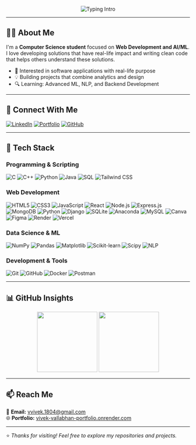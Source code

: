 <!-- Profile Header -->
<p align="center">
  <img src="https://readme-typing-svg.demolab.com?font=Fira+Code&center=true&weight=450&size=24&pause=800&color=0366D6&width=550&height=45&lines=Hi%2C+I'm+Vivek+Vallabhan;Computer+Science+Student;A+Full-Stack+Web+Developer;Love+Building+Real+World+Projects" alt="Typing Intro"/>
</p>

---

## 🧑‍💻 About Me
I'm a **Computer Science student** focused on **Web Development and AI/ML**.  
I love developing solutions that have real-life impact and writing clean code that helps others understand these solutions.

- 🎯 Interested in software applications with real-life purpose 
- 💡 Building projects that combine analytics and design  
- 🔍 Learning: Advanced ML, NLP, and Backend Development  

---

## 🔗 Connect With Me
[![LinkedIn](https://img.shields.io/badge/LinkedIn-0A66C2?style=flat-square&logo=linkedin&logoColor=white)](https://www.linkedin.com/in/vivek-vallabhan-2166852a6/)
[![Portfolio](https://img.shields.io/badge/Portfolio-000000?style=flat-square&logo=vercel&logoColor=white)](https://vivek-vallabhan-portfolio.onrender.com/)
[![GitHub](https://img.shields.io/badge/GitHub-181717?style=flat-square&logo=github&logoColor=white)](https://github.com/VivekVallabhan3407)

---

## 🧠 Tech Stack

### Programming & Scripting
![C](https://img.shields.io/badge/-C-00599C?logo=c&logoColor=white)
![C++](https://img.shields.io/badge/-C++-00599C?logo=c%2B%2B&logoColor=white)
![Python](https://img.shields.io/badge/-Python-3776AB?logo=python&logoColor=white)
![Java](https://img.shields.io/badge/-Java-007396?logo=java&logoColor=white)
![SQL](https://img.shields.io/badge/-SQL-4479A1?logo=mysql&logoColor=white)
![Tailwind CSS](https://img.shields.io/badge/-TailwindCSS-38B2AC?logo=tailwind-css&logoColor=white)

### Web Development
![HTML5](https://img.shields.io/badge/html5-%23E34F26.svg?style=for-the-badge&logo=html5&logoColor=white)
![CSS3](https://img.shields.io/badge/css3-%231572B6.svg?style=for-the-badge&logo=css3&logoColor=white)
![JavaScript](https://img.shields.io/badge/-JavaScript-F7DF1E?logo=javascript&logoColor=black)
![React](https://img.shields.io/badge/-React-61DAFB?logo=react&logoColor=black)
![Node.js](https://img.shields.io/badge/-Node.js-339933?logo=node.js&logoColor=white)
![Express.js](https://img.shields.io/badge/-Express.js-000000?logo=express&logoColor=white)
![MongoDB](https://img.shields.io/badge/-MongoDB-47A248?logo=mongodb&logoColor=white)
![Python](https://img.shields.io/badge/python-3670A0?style=for-the-badge&logo=python&logoColor=ffdd54)
![Django](https://img.shields.io/badge/-Django-092E20?logo=django&logoColor=white)
![SQLite](https://img.shields.io/badge/-SQLite-003B57?logo=sqlite&logoColor=white)
![Anaconda](https://img.shields.io/badge/Anaconda-%2344A833.svg?style=for-the-badge&logo=anaconda&logoColor=white)
![MySQL](https://img.shields.io/badge/mysql-4479A1.svg?style=for-the-badge&logo=mysql&logoColor=white)
![Canva](https://img.shields.io/badge/Canva-%2300C4CC.svg?style=for-the-badge&logo=Canva&logoColor=white)
![Figma](https://img.shields.io/badge/figma-%23F24E1E.svg?style=for-the-badge&logo=figma&logoColor=white)
![Render](https://img.shields.io/badge/Render-46E3B7.svg?style=for-the-badge&logo=render&logoColor=white)
![Vercel](https://img.shields.io/badge/vercel-%23000000.svg?style=for-the-badge&logo=vercel&logoColor=white)

### Data Science & ML
![NumPy](https://img.shields.io/badge/-NumPy-013243?logo=numpy&logoColor=white)
![Pandas](https://img.shields.io/badge/-Pandas-150458?logo=pandas&logoColor=white)
![Matplotlib](https://img.shields.io/badge/-Matplotlib-11557C?style=flat&logo=matplotlib&logoColor=white)
![Scikit-learn](https://img.shields.io/badge/-Scikit--learn-F7931E?logo=scikit-learn&logoColor=white)
![Scipy](https://img.shields.io/badge/SciPy-%230C55A5.svg?style=for-the-badge&logo=scipy&logoColor=%white)
![NLP](https://img.shields.io/badge/-NLP-4B8BBE?style=flat)

### Development & Tools
![Git](https://img.shields.io/badge/-Git-F05032?logo=git&logoColor=white)
![GitHub](https://img.shields.io/badge/-GitHub-181717?logo=github&logoColor=white)
![Docker](https://img.shields.io/badge/-Docker-2496ED?logo=docker&logoColor=white)
![Postman](https://img.shields.io/badge/-Postman-FF6C37?logo=postman&logoColor=white)

---

## 📊 GitHub Insights
<p align="center">
  <img src="https://github-readme-stats.vercel.app/api?username=VivekVallabhan3407&show_icons=true&theme=default" height="165">
  <img src="https://github-readme-stats.vercel.app/api/top-langs/?username=VivekVallabhan3407&layout=compact&theme=default" height="165">
</p>

---

## 📫 Reach Me
📧 **Email:** vvivek.1804@gmail.com  
🌐 **Portfolio:** [vivek-vallabhan-portfolio.onrender.com](https://vivek-vallabhan-portfolio.onrender.com/)

---

⭐ *Thanks for visiting! Feel free to explore my repositories and projects.*

